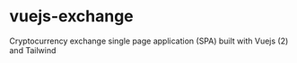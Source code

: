# vuejs-exchange
Cryptocurrency exchange single page application (SPA) built with Vuejs (2) and Tailwind
